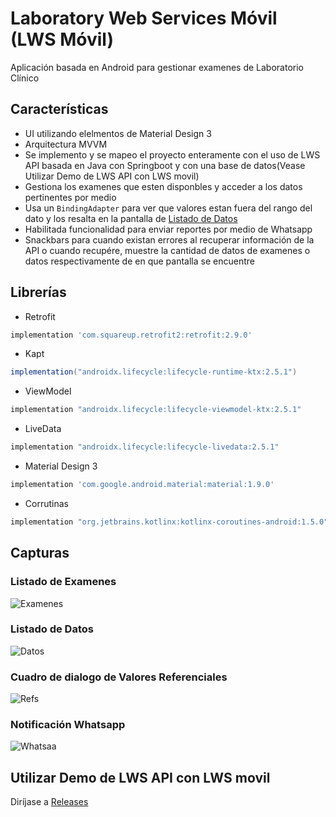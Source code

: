 # Laboratory Web Services Móvil (LWS Móvil)

Aplicación basada en Android para gestionar examenes de Laboratorio Clínico

## Características

- UI utilizando elelmentos de Material Design 3
- Arquitectura MVVM
- Se implemento y se mapeo el proyecto enteramente con el uso de LWS API basada en Java con Springboot y con una base de datos(Vease Utilizar Demo de LWS API con LWS movil)
- Gestiona los examenes que esten disponbles y acceder a los datos pertinentes por medio 
- Usa un `BindingAdapter` para ver que valores estan fuera del rango del dato y los resalta en la pantalla de [Listado de Datos](#listado-de-datos)
- Habilitada funcionalidad para enviar reportes por medio de Whatsapp
- Snackbars para cuando existan errores al recuperar información de la API o cuando recupére, muestre la cantidad de datos de examenes o datos respectivamente de en que pantalla se encuentre

## Librerías

- Retrofit

```gradle
implementation 'com.squareup.retrofit2:retrofit:2.9.0'
```
- Kapt
```gradle
implementation("androidx.lifecycle:lifecycle-runtime-ktx:2.5.1")
```
- ViewModel
```gradle
implementation "androidx.lifecycle:lifecycle-viewmodel-ktx:2.5.1"
```
- LiveData
```gradle
implementation "androidx.lifecycle:lifecycle-livedata:2.5.1"
```
- Material Design 3
```gradle
implementation 'com.google.android.material:material:1.9.0'
```
- Corrutinas
```gradle
implementation "org.jetbrains.kotlinx:kotlinx-coroutines-android:1.5.0"
```

## Capturas

### Listado de Examenes
![Examenes](app/src/main/res/capturas/examenes.jpeg)

### Listado de Datos
![Datos](app/src/main/res/capturas/datos.jpeg)

### Cuadro de dialogo de Valores Referenciales
![Refs](app/src/main/res/capturas/dialog.jpeg)

### Notificación Whatsapp 
![Whatsaa](app/src/main/res/capturas/whatsapp.jpeg)

## Utilizar Demo de LWS API con LWS movil
Diríjase a [Releases](https://github.com/driventub/LWS_movil/releases/tag/Alpha)